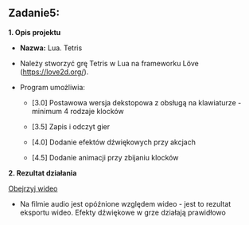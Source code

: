 ## Zadanie5:
  

**1. Opis projektu**
* **Nazwa:** Lua. Tetris
* Należy stworzyć grę Tetris w Lua na frameworku Löve (https://love2d.org/).
* Program umożliwia:

    * [3.0] Postawowa wersja dekstopowa z obsługą na klawiaturze - minimum 4 rodzaje klocków

    * [3.5] Zapis i odczyt gier

    * [4.0] Dodanie efektów dźwiękowych przy akcjach

    * [4.5] Dodanie animacji przy zbijaniu klocków

**2. Rezultat działania**

[Obejrzyj wideo](Tetris_rozgrywka.mp4)
    
* Na filmie audio jest opóźnione względem wideo - jest to rezultat eksportu wideo. Efekty dźwiękowe w grze działają prawidłowo 